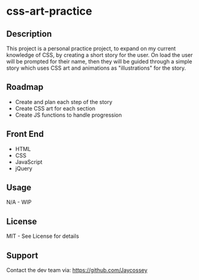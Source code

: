 # css-art-practice

## Description

This project is a personal practice project, to expand on my current knowledge of CSS, by creating a short story for the user. On load the user will be prompted for their name, then they will be guided through a simple story which uses CSS art and animations as "illustrations" for the story.

## Roadmap

- Create and plan each step of the story
- Create CSS art for each section
- Create JS functions to handle progression

## Front End

- HTML
- CSS
- JavaScript
- jQuery

## Usage 

N/A - WIP

## License

MIT - See License for details

## Support 

Contact the dev team via: https://github.com/Jaycossey